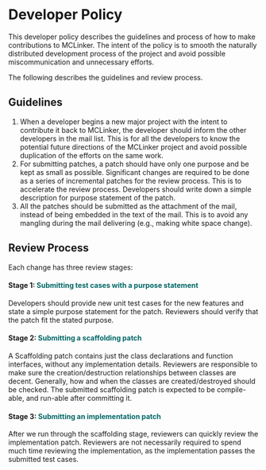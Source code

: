 # Developer Policy #

This developer policy describes the guidelines and process of how to make contributions to MCLinker. The intent of the policy is to smooth the naturally distributed development process of the project and avoid possible miscommunication and unnecessary efforts.

The following describes the guidelines and review process.


## Guidelines ##

  1. When a developer begins a new major project with the intent to contribute it back to MCLinker, the developer should inform the other developers in the mail list. This is for all the developers to know the potential future directions of the MCLinker project and avoid possible duplication of the efforts on the same work.
  1. For submitting patches, a patch should have only one purpose and be kept as small as possible. Significant changes are required to be done as a series of incremental patches for the review process. This is to accelerate the review process. Developers should write down a simple description for purpose statement of the patch.
  1. All the patches should be submitted as the attachment of the mail, instead of being embedded in the text of the mail. This is to avoid any mangling during the mail delivering (e.g., making white space change).


## Review Process ##

Each change has three review stages:

#### Stage 1: <font color='#006666'>Submitting test cases with a purpose statement</font> ####

Developers should provide new unit test cases for the new features and state a simple purpose statement for the patch. Reviewers should verify that the patch fit the stated purpose.

#### Stage 2: <font color='#006666'>Submitting a scaffolding patch</font> ####

A Scaffolding patch contains just the class declarations and function interfaces, without any implementation details. Reviewers are responsible to make sure the creation/destruction relationships between classes are decent. Generally, how and when the classes are created/destroyed should be checked. The submitted scaffolding patch is expected to be compile-able, and run-able after committing it.

#### Stage 3: <font color='#006666'>Submitting an implementation patch</font> ####

After we run through the scaffolding stage, reviewers can quickly review the implementation patch. Reviewers are not necessarily required to spend much time reviewing the implementation, as the implementation passes the submitted test cases.